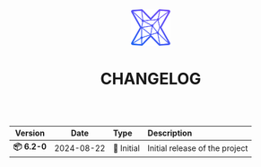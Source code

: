 <div align="center">
    <img src="./.readme/logo/initMAX_symbol_coloured.png" alt="initMAX_symbol" width="70">
    <h1>CHANGELOG</h1>
</div>
<br><br>

<div align="center">

| Version       | Date       | Type           | Description                                                                 |
|:-------------:|:----------:|:---------------|:----------------------------------------------------------------------------|
| **📦 6.2-0**  | 2024-08-22 | 🚀 Initial     | Initial release of the project                                               |

</div>

<!-- Structure template:---------------------------------------------------------------------------------------------------

| Version     | Date       | Type           | Description                                                                 |
|:-----------:|:----------:|:---------------|:----------------------------------------------------------------------------|
| **📦 XXX**  | 2024-08-22 | ✨ New Features | description                                                                 |
|             |            | 🔄 Updates     | description                                                                 |
|             |            | 🛠️ Bug Fixes   | description                                                                 |
|             |            | 🛡️ Security    | description                                                                 |
| **📦 1.0**  | 2024-08-22 | 🚀 Initial     | Initial release of the project                                               |

----------------------------------------------------------------------------------------------------------------------- -->